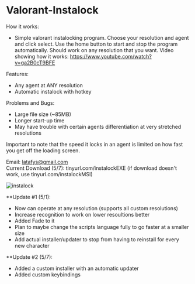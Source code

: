 # Valorant-Instalock

How it works:
- Simple valorant instalocking program. Choose your resolution and agent and click select. Use the home button to start and stop the program automatically. Should work on any resolution that you want. Video showing how it works: https://www.youtube.com/watch?v=ga2B0cT9BFE

Features:
- Any agent at ANY resolution
- Automatic instalock with hotkey

Problems and Bugs:
- Large file size (~85MB)
- Longer start-up time
- May have trouble with certain agents differentiation at very stretched resolutions


Important to note that the speed it locks in an agent is limited on how fast you get off the loading screen.  

Email: latafys@gmail.com                                                                                                                                                
Current Download (5/7): tinyurl.com/instalockEXE (if download doesn't work, use tinyurl.com/instalockMSI)


![instalock](https://user-images.githubusercontent.com/103542834/167274890-e40c95c4-1a09-4d90-a1fc-6e14122702ce.png)



**Update #1 (5/1): 
- Now can operate at any resolution  (supports all custom resolutions)
- Increase recognition to work on lower resoultions better
- Added Fade to it
- Plan to maybe change the scripts language fully to go faster at a smaller size
- Add actual installer/updater to stop from having to reinstall for every new character

**Update #2 (5/7):
- Added a custom installer with an automatic updater
- Added custom keybindings
